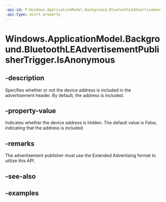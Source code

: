 ```yaml
---
-api-id: P:Windows.ApplicationModel.Background.BluetoothLEAdvertisementPublisherTrigger.IsAnonymous
-api-type: winrt property
---
```


<!-- Property syntax.
public bool IsAnonymous { get;  set; }
-->

# Windows.ApplicationModel.Background.BluetoothLEAdvertisementPublisherTrigger.IsAnonymous

## -description
Specifies whether or not the device address is included in the advertisement header. By default, the address is included.

## -property-value
Indicates whether the device address is hidden. The default value is False, indicating that the address is included.

## -remarks
The advertisement publisher must use the Extended Advertising format to utilize this API.

## -see-also

## -examples
